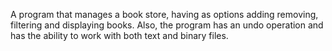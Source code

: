 A program that manages a book store, having as options adding removing, filtering and displaying books. Also, the program has an undo operation and has the ability to work with both text and binary files.
